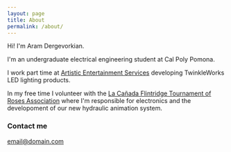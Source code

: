 ```yaml
---
layout: page
title: About
permalink: /about/
---
```


Hi! I'm Aram Dergevorkian.

I'm an undergraduate electrical engineering student at Cal Poly Pomona.

I work part time at <a href="http://www.aescreative.com/" target="_blank">Artistic Entertainment Services</a> developing TwinkleWorks LED lighting products.

In my free time I volunteer with the <a href="https://lcftra.org/home.php" target="_blank">La Cañada Flintridge Tournament of Roses Association</a> where I'm responsible for electronics and the developoment of our new hydraulic animation system.

### Contact me

[email@domain.com](mailto:email@domain.com)
